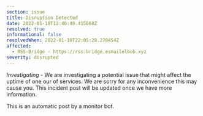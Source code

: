 ```yaml
---
section: issue
title: Disruption Detected
date: 2022-01-10T12:46:49.415668Z
resolved: true
informational: false
resolvedWhen: 2022-01-10T22:05:28.278454Z
affected:
  - RSS-Bridge - https://rss-bridge.esmailelbob.xyz
severity: disrupted
---
```

*Investigating* - We are investigating a potential issue that might affect the uptime of one our of services. We are sorry for any inconvenience this may cause you. This incident post will be updated once we have more information.

This is an automatic post by a monitor bot.
        